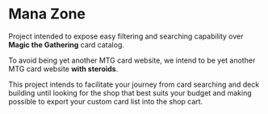 # Mana Zone
Project intended to expose easy filtering and searching capability over **Magic the Gathering** card catalog.  

To avoid being yet another MTG card website, we intend to be yet another MTG card website **with steroids**.  

This project intends to facilitate your journey from card searching and deck building until 
looking for the shop that best suits your budget and making possible to export your custom card list into the shop cart.
